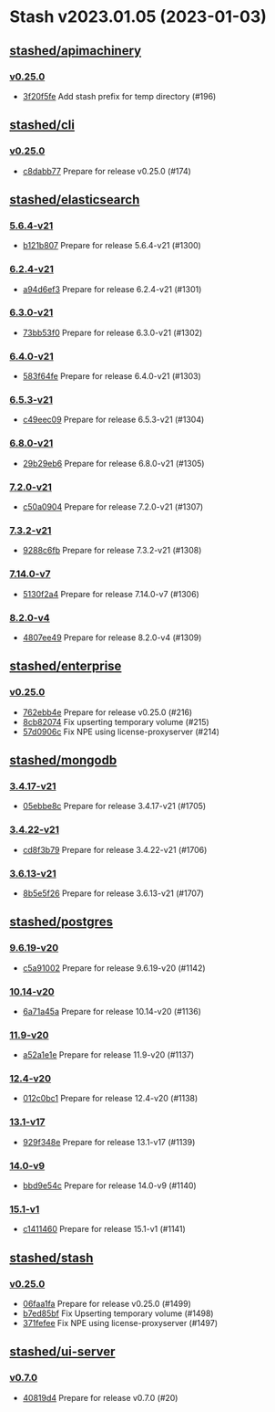 # Stash v2023.01.05 (2023-01-03)


## [stashed/apimachinery](https://github.com/stashed/apimachinery)

### [v0.25.0](https://github.com/stashed/apimachinery/releases/tag/v0.25.0)

- [3f20f5fe](https://github.com/stashed/apimachinery/commit/3f20f5fe) Add stash prefix for temp directory (#196)



## [stashed/cli](https://github.com/stashed/cli)

### [v0.25.0](https://github.com/stashed/cli/releases/tag/v0.25.0)

- [c8dabb77](https://github.com/stashed/cli/commit/c8dabb77) Prepare for release v0.25.0 (#174)



## [stashed/elasticsearch](https://github.com/stashed/elasticsearch)

### [5.6.4-v21](https://github.com/stashed/elasticsearch/releases/tag/5.6.4-v21)

- [b121b807](https://github.com/stashed/elasticsearch/commit/b121b807) Prepare for release 5.6.4-v21 (#1300)


### [6.2.4-v21](https://github.com/stashed/elasticsearch/releases/tag/6.2.4-v21)

- [a94d6ef3](https://github.com/stashed/elasticsearch/commit/a94d6ef3) Prepare for release 6.2.4-v21 (#1301)


### [6.3.0-v21](https://github.com/stashed/elasticsearch/releases/tag/6.3.0-v21)

- [73bb53f0](https://github.com/stashed/elasticsearch/commit/73bb53f0) Prepare for release 6.3.0-v21 (#1302)


### [6.4.0-v21](https://github.com/stashed/elasticsearch/releases/tag/6.4.0-v21)

- [583f64fe](https://github.com/stashed/elasticsearch/commit/583f64fe) Prepare for release 6.4.0-v21 (#1303)


### [6.5.3-v21](https://github.com/stashed/elasticsearch/releases/tag/6.5.3-v21)

- [c49eec09](https://github.com/stashed/elasticsearch/commit/c49eec09) Prepare for release 6.5.3-v21 (#1304)


### [6.8.0-v21](https://github.com/stashed/elasticsearch/releases/tag/6.8.0-v21)

- [29b29eb6](https://github.com/stashed/elasticsearch/commit/29b29eb6) Prepare for release 6.8.0-v21 (#1305)


### [7.2.0-v21](https://github.com/stashed/elasticsearch/releases/tag/7.2.0-v21)

- [c50a0904](https://github.com/stashed/elasticsearch/commit/c50a0904) Prepare for release 7.2.0-v21 (#1307)


### [7.3.2-v21](https://github.com/stashed/elasticsearch/releases/tag/7.3.2-v21)

- [9288c6fb](https://github.com/stashed/elasticsearch/commit/9288c6fb) Prepare for release 7.3.2-v21 (#1308)


### [7.14.0-v7](https://github.com/stashed/elasticsearch/releases/tag/7.14.0-v7)

- [5130f2a4](https://github.com/stashed/elasticsearch/commit/5130f2a4) Prepare for release 7.14.0-v7 (#1306)


### [8.2.0-v4](https://github.com/stashed/elasticsearch/releases/tag/8.2.0-v4)

- [4807ee49](https://github.com/stashed/elasticsearch/commit/4807ee49) Prepare for release 8.2.0-v4 (#1309)



## [stashed/enterprise](https://github.com/stashed/enterprise)

### [v0.25.0](https://github.com/stashed/enterprise/releases/tag/v0.25.0)

- [762ebb4e](https://github.com/stashed/enterprise/commit/762ebb4eb) Prepare for release v0.25.0 (#216)
- [8cb82074](https://github.com/stashed/enterprise/commit/8cb82074a) Fix upserting temporary volume (#215)
- [57d0906c](https://github.com/stashed/enterprise/commit/57d0906c8) Fix NPE using license-proxyserver (#214)



## [stashed/mongodb](https://github.com/stashed/mongodb)

### [3.4.17-v21](https://github.com/stashed/mongodb/releases/tag/3.4.17-v21)

- [05ebbe8c](https://github.com/stashed/mongodb/commit/05ebbe8c) Prepare for release 3.4.17-v21 (#1705)


### [3.4.22-v21](https://github.com/stashed/mongodb/releases/tag/3.4.22-v21)

- [cd8f3b79](https://github.com/stashed/mongodb/commit/cd8f3b79) Prepare for release 3.4.22-v21 (#1706)


### [3.6.13-v21](https://github.com/stashed/mongodb/releases/tag/3.6.13-v21)

- [8b5e5f26](https://github.com/stashed/mongodb/commit/8b5e5f26) Prepare for release 3.6.13-v21 (#1707)



## [stashed/postgres](https://github.com/stashed/postgres)

### [9.6.19-v20](https://github.com/stashed/postgres/releases/tag/9.6.19-v20)

- [c5a91002](https://github.com/stashed/postgres/commit/c5a91002) Prepare for release 9.6.19-v20 (#1142)


### [10.14-v20](https://github.com/stashed/postgres/releases/tag/10.14-v20)

- [6a71a45a](https://github.com/stashed/postgres/commit/6a71a45a) Prepare for release 10.14-v20 (#1136)


### [11.9-v20](https://github.com/stashed/postgres/releases/tag/11.9-v20)

- [a52a1e1e](https://github.com/stashed/postgres/commit/a52a1e1e) Prepare for release 11.9-v20 (#1137)


### [12.4-v20](https://github.com/stashed/postgres/releases/tag/12.4-v20)

- [012c0bc1](https://github.com/stashed/postgres/commit/012c0bc1) Prepare for release 12.4-v20 (#1138)


### [13.1-v17](https://github.com/stashed/postgres/releases/tag/13.1-v17)

- [929f348e](https://github.com/stashed/postgres/commit/929f348e) Prepare for release 13.1-v17 (#1139)


### [14.0-v9](https://github.com/stashed/postgres/releases/tag/14.0-v9)

- [bbd9e54c](https://github.com/stashed/postgres/commit/bbd9e54c) Prepare for release 14.0-v9 (#1140)


### [15.1-v1](https://github.com/stashed/postgres/releases/tag/15.1-v1)

- [c1411460](https://github.com/stashed/postgres/commit/c1411460) Prepare for release 15.1-v1 (#1141)



## [stashed/stash](https://github.com/stashed/stash)

### [v0.25.0](https://github.com/stashed/stash/releases/tag/v0.25.0)

- [06faa1fa](https://github.com/stashed/stash/commit/06faa1fae) Prepare for release v0.25.0 (#1499)
- [b7ed85bf](https://github.com/stashed/stash/commit/b7ed85bfe) Fix Upserting temporary volume (#1498)
- [371fefee](https://github.com/stashed/stash/commit/371fefeee) Fix NPE using license-proxyserver (#1497)



## [stashed/ui-server](https://github.com/stashed/ui-server)

### [v0.7.0](https://github.com/stashed/ui-server/releases/tag/v0.7.0)

- [40819d4](https://github.com/stashed/ui-server/commit/40819d4) Prepare for release v0.7.0 (#20)



